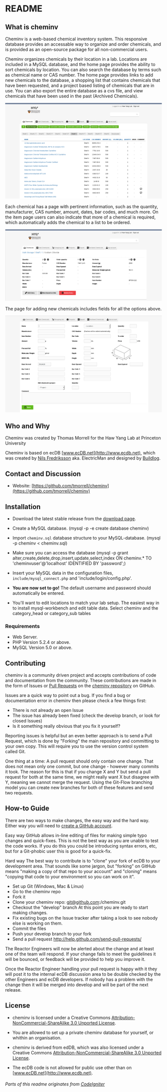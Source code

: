 ﻿README
====

## What is cheminv

Cheminv is a web-based chemical inventory system.  This responsive database provides an accessable way to organize and order chemicals, and is provided as an open-source package for all non-commercial users.

Cheminv organizes chemicals by their location in a lab. Locations are included in a MySQL database, and the home page provides the ability to sort chemicals by location. You can also search the database by terms such as chemical name or CAS number. The home page provides links to add new chemicals to the database, a shopping list that contains chemicals that have been requested, and a project based listing of chemicals that are in use. You can also export the entire database as a cvs file, and view chemicals that have been used in the past (Archived Chemicals).

![Overall](img/about/Overview.png)

Each chemical has a page with pertinent information, such as the quantity, manufacturer, CAS number, amount, dates, bar codes, and much more. On the item page users can also indicate that more of a chemical is required, which automatically adds the chemical to a list to be ordered.

![Detail](img/about/chemical.png)

The page for adding new chemicals includes fields for all the options above.

![Add](img/about/add_chemical.png)

## Who and Why

Cheminv was created by Thomas Morrell for the Haw Yang Lab at Princeton University

Cheminv is based on ecDB [www.ecDB.net](http://www.ecdb.net), which was created by [Nils Fredriksson](http://nilsf.se) aka. ElectricMan and designed by [Buildlog](http://buildlog.se). 

## Contact and Discussion

* Website: [https://github.com/tmorrell/cheminv](https://github.com/tmorrell/cheminv)

## Installation

- Download the latest stable release from the [download page](https://github.com/tmorrell/cheminv/downloads).
- Create a MySQL database. (mysql -p -e create database cheminv)
- Import `cheminv.sql` database structure to your MySQL-database. (mysql -p cheminv < cheminv.sql)
- Make sure you can access the database (mysql -p grant alter,create,delete,drop,insert,update,select,index ON cheminv.* TO 'cheminvuser'@'localhost' IDENTIFIED BY 'password';) 
- Insert your MySQL data in the configuration files, `include/mysql_connect.php` and 'include/login/config.php'.
- **You are now set to go!** The default username and password should automatically be entered.

- You'll want to edit locations to match your lab setup.  The easiest way in to
  install mysql-workbench and edit table data.  Select cheminv and the
category_head or category_sub tables

### Requirements

-  Web Server.
-  PHP Version 5.2.4 or above.
-  MySQL Version 5.0 or above.

## Contributing

cheminv is a community driven project and accepts contributions of code
and documentation from the community. These contributions are made in the form
of Issues or [Pull Requests](http://help.github.com/send-pull-requests/) on
the [cheminv repository](https://github.com/tmorrell/cheminv) on GitHub.

Issues are a quick way to point out a bug. If you find a bug or documentation
error in cheminv then please check a few things first:

- There is not already an open Issue
- The issue has already been fixed (check the develop branch, or look for
  closed Issues)
- Is it something really obvious that you fix it yourself?

Reporting issues is helpful but an even better approach is to send a Pull
Request, which is done by "Forking" the main repository and committing to your
own copy. This will require you to use the version control system called Git.

One thing at a time: A pull request should only contain one change. That does
not mean only one commit, but one change - however many commits it took. The
reason for this is that if you change X and Y but send a pull request for both
at the same time, we might really want X but disagree with Y, meaning we
cannot merge the request. Using the Git-Flow branching model you can create
new branches for both of these features and send two requests.

## How-to Guide

There are two ways to make changes, the easy way and the hard way. Either way
you will need to [create a GitHub account](https://github.com/signup/free).

Easy way GitHub allows in-line editing of files for making simple typo changes
and quick-fixes. This is not the best way as you are unable to test the code
works. If you do this you could be introducing syntax errors, etc, but for a
Git-phobic user this is good for a quick-fix.

Hard way The best way to contribute is to "clone" your fork of ecDB to
your development area. That sounds like some jargon, but "forking" on GitHub
means "making a copy of that repo to your account" and "cloning" means
"copying that code to your environment so you can work on it".

-  Set up Git (Windows, Mac & Linux)
-  Go to the cheminv repo
-  Fork it
-  Clone your cheminv repo: git@github.com:<your-name>/cheminv.git
-  Checkout the "develop" branch At this point you are ready to start making
   changes. 
-  Fix existing bugs on the Issue tracker after taking a look to see nobody
   else is working on them.
-  Commit the files
-  Push your develop branch to your fork
-  Send a pull request http://help.github.com/send-pull-requests/

The Reactor Engineers will now be alerted about the change and at least one of
the team will respond. If your change fails to meet the guidelines it will be
bounced, or feedback will be provided to help you improve it.

Once the Reactor Engineer handling your pull request is happy with it they
will post it to the internal ecDB discussion area to be double checked by
the other Engineers and ecDB developers. If nobody has a problem with the
change then it will be merged into develop and will be part of the next
release.

## License

-  cheminv is licensed under a Creative Commons [Attribution-NonCommercial-ShareAlike 3.0 Unported License](http://creativecommons.org/licenses/by-nc-sa/3.0/).
-  You are allowed to set up a private cheminv database for yourself, or whithin an organisation.

- cheminv is derived from edDB, which was also licensed under a Creative Commons [Attribution-NonCommercial-ShareAlike 3.0 Unported License](http://creativecommons.org/licenses/by-nc-sa/3.0/).
-  The ecDB code is not allowed for public use other than on  [www.ecDB.net](http://www.ecdb.net).


###### Parts of this readme originates from [CodeIgniter](https://github.com/EllisLab/CodeIgniter)
